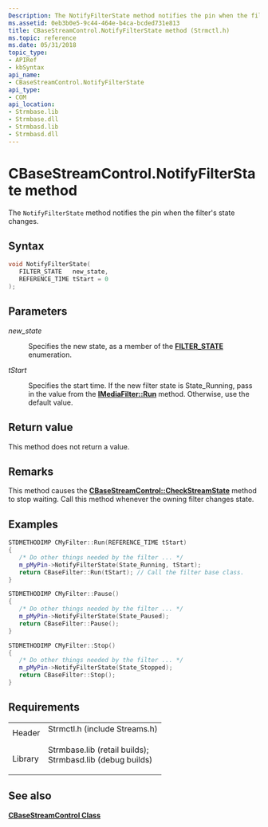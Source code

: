 ```yaml
---
Description: The NotifyFilterState method notifies the pin when the filter's state changes.
ms.assetid: 0eb3b0e5-9c44-464e-b4ca-bcded731e813
title: CBaseStreamControl.NotifyFilterState method (Strmctl.h)
ms.topic: reference
ms.date: 05/31/2018
topic_type: 
- APIRef
- kbSyntax
api_name: 
- CBaseStreamControl.NotifyFilterState
api_type: 
- COM
api_location: 
- Strmbase.lib
- Strmbase.dll
- Strmbasd.lib
- Strmbasd.dll
---
```


# CBaseStreamControl.NotifyFilterState method

The `NotifyFilterState` method notifies the pin when the filter's state changes.

## Syntax


```C++
void NotifyFilterState(
   FILTER_STATE   new_state,
   REFERENCE_TIME tStart = 0
);
```



## Parameters

<dl> <dt>

*new\_state* 
</dt> <dd>

Specifies the new state, as a member of the [**FILTER\_STATE**](/previous-versions/windows/desktop/api/strmif/ne-strmif-filter_state) enumeration.

</dd> <dt>

*tStart* 
</dt> <dd>

Specifies the start time. If the new filter state is State\_Running, pass in the value from the [**IMediaFilter::Run**](/windows/desktop/api/Strmif/nf-strmif-imediafilter-run) method. Otherwise, use the default value.

</dd> </dl>

## Return value

This method does not return a value.

## Remarks

This method causes the [**CBaseStreamControl::CheckStreamState**](cbasestreamcontrol-checkstreamstate.md) method to stop waiting. Call this method whenever the owning filter changes state.

## Examples


```C++
STDMETHODIMP CMyFilter::Run(REFERENCE_TIME tStart)
{
   /* Do other things needed by the filter ... */
   m_pMyPin->NotifyFilterState(State_Running, tStart);
   return CBaseFilter::Run(tStart); // Call the filter base class.
}

STDMETHODIMP CMyFilter::Pause()
{
   /* Do other things needed by the filter ... */
   m_pMyPin->NotifyFilterState(State_Paused);
   return CBaseFilter::Pause();
}

STDMETHODIMP CMyFilter::Stop()
{
   /* Do other things needed by the filter ... */
   m_pMyPin->NotifyFilterState(State_Stopped);
   return CBaseFilter::Stop();
}
```



## Requirements



|                    |                                                                                                                                                                                            |
|--------------------|--------------------------------------------------------------------------------------------------------------------------------------------------------------------------------------------|
| Header<br/>  | <dl> <dt>Strmctl.h (include Streams.h)</dt> </dl>                                                                                   |
| Library<br/> | <dl> <dt>Strmbase.lib (retail builds); </dt> <dt>Strmbasd.lib (debug builds)</dt> </dl> |



## See also

<dl> <dt>

[**CBaseStreamControl Class**](cbasestreamcontrol.md)
</dt> </dl>

 

 




